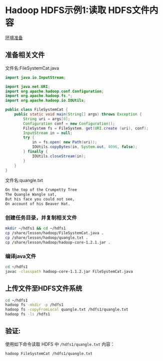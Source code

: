 # Hadoop HDFS示例1:读取 HDFS文件内容

[环境准备](./setup.html)

## 准备相关文件

文件名:FileSystemCat.java

```java
import java.io.InputStream;

import java.net.URI;
import org.apache.hadoop.conf.Configuration;
import org.apache.hadoop.fs.*;
import org.apache.hadoop.io.IOUtils;

public class FileSystemCat {
    public static void main(String[] args) throws Exception {
        String uri = args[0];
        Configuration conf = new Configuration();
        FileSystem fs = FileSystem. get(URI.create (uri), conf);
        InputStream in = null;
        try {
            in = fs.open( new Path(uri));
            IOUtils.copyBytes(in, System.out, 4096, false);
        } finally {
            IOUtils.closeStream(in);
        }
    }
}
```

文件名:quangle.txt
```txt
On the top of the Crumpetty Tree
The Quangle Wangle sat,
But his face you could not see,
On account of his Beaver Hat.
```

### 创建任务目录，并复制相关文件

```bash
mkdir ~/hdfs1 && cd ~/hdfs1
cp /share/lesson/hadoop/FileSystemCat.java .
cp /share/lesson/hadoop/quangle.txt .
cp /share/lesson/hadoop/hadoop-core-1.2.1.jar .
```

### 编译java文件

```bash
cd ~/hdfs1
javac -classpath hadoop-core-1.1.2.jar FileSystemCat.java
```

## 上传文件至HDFS文件系统

```bash
cd ~/hdfs1
hadoop fs -mkdir -p /hdfs1
hadoop fs -copyFromLocal quangle.txt /hdfs1/quangle.txt
hadoop fs -ls /hdfs1
```

## 验证:

使用如下命令读取 HDFS 中 `/hdfs1/quangle.txt` 内容：

```bash
hadoop FileSystemCat /hdfs1/quangle.txt
```
